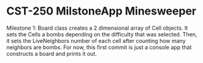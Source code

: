 # CST-250 MilstoneApp Minesweeper
Milestone 1: Board class creates a 2 dimensional array of Cell objects.  It sets the Cells a bombs depending on the difficulty that was selected.  Then, it sets the LiveNeighbors number of each cell after counting how many neighbors are bombs.  For now, this first commit is just a console app that constructs a board and prints it out.
